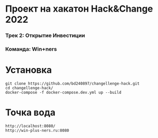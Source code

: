 # Проект на хакатон Hack&Change 2022

### Трек 2: Открытие Инвестиции

### Команда: Win+ners

# Установка
    git clone https://github.com/bd240897/changellenge-hack.git
    cd changellenge-hack/
    docker-compose -f docker-compose.dev.yml up --build

# Точка вода
    http://localhost:8080/
    http://win-plus-ners.ru:8080
